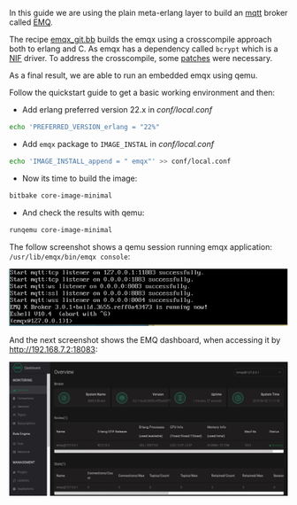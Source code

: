 In this guide we are using the plain meta-erlang layer to build an [mqtt](http://mqtt.org/) broker called [EMQ](https://www.emqx.io/).

The recipe [emqx_git.bb](https://github.com/meta-erlang/meta-erlang/blob/master/recipes-connectivity/emqx/emqx_git.bb) builds the emqx using a crosscompile approach both to erlang and C. As emqx has a dependency called `bcrypt` which is a [NIF](http://erlang.org/doc/tutorial/nif.html) driver. To address the crosscompile, some [patches](https://github.com/meta-erlang/meta-erlang/blob/master/recipes-connectivity/emqx/files) were necessary.  

As a final result, we are able to run an embedded emqx using qemu.

Follow the quickstart guide to get a basic working environment and then:

 * Add erlang preferred version 22.x in _conf/local.conf_
```bash
echo 'PREFERRED_VERSION_erlang = "22%"
```
 * Add `emqx` package to `IMAGE_INSTAL` in _conf/local.conf_
```bash
echo 'IMAGE_INSTALL_append = " emqx"' >> conf/local.conf
```
 * Now its time to build the image:
```bash
bitbake core-image-minimal
```
 * And check the results with qemu:
```bash
runqemu core-image-minimal
```

The follow screenshot shows a qemu session running emqx application: ```/usr/lib/emqx/bin/emqx console```:

![emqx console qemu](_media/emqx_qemu.png)

And the next screenshot shows the EMQ dashboard, when accessing it by http://192.168.7.2:18083:

![emqx dashboard](_media/emqx_dashboard.png)
